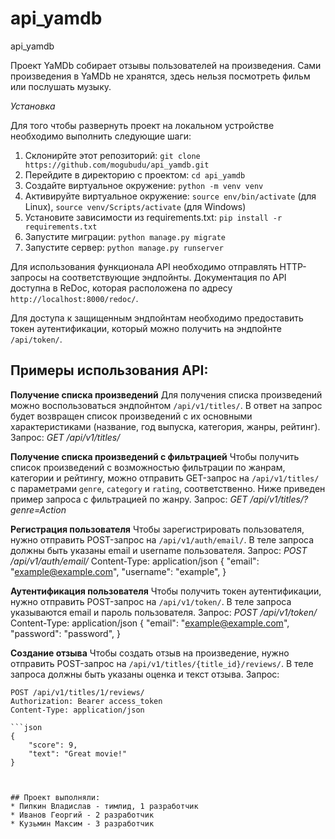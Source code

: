 # api_yamdb
api_yamdb

Проект YaMDb собирает отзывы пользователей на произведения. Сами произведения в YaMDb не хранятся, здесь нельзя посмотреть фильм или послушать музыку.

_Установка_

Для того чтобы развернуть проект на локальном устройстве необходимо выполнить следующие шаги:

1. Склонирйте этот репозиторий: `git clone https://github.com/mogubudu/api_yamdb.git`
2. Перейдите в директорию с проектом: `cd api_yamdb`
3. Создайте виртуальное окружение: `python -m venv venv`
4. Активируйте виртуальное окружение: `source env/bin/activate` (для Linux), `source venv/Scripts/activate` (для Windows)
5. Установите зависимости из requirements.txt: `pip install -r requirements.txt`
6. Запустите миграции: `python manage.py migrate`
7. Запустите сервер: `python manage.py runserver`

Для использования функционала API необходимо отправлять HTTP-запросы на соответствующие эндпойнты. Документация по API доступна в ReDoc, которая расположена по адресу `http://localhost:8000/redoc/`.

Для доступа к защищенным эндпойнтам необходимо предоставить токен аутентификации, который можно получить на эндпойнте `/api/token/`.

## Примеры использования API:

**Получение списка произведений**
Для получения списка произведений можно воспользоваться эндпойнтом `/api/v1/titles/`. В ответ на запрос будет возвращен список произведений с их основными характеристиками (название, год выпуска, категория, жанры, рейтинг).
Запрос: _GET /api/v1/titles/_

**Получение списка произведений с фильтрацией**
Чтобы получить список произведений с возможностью фильтрации по жанрам, категории и рейтингу, можно отправить GET-запрос на `/api/v1/titles/` с параметрами `genre`, `category` и `rating`, соответственно. Ниже приведен пример запроса с фильтрацией по жанру.
Запрос: _GET /api/v1/titles/?genre=Action_

**Регистрация пользователя**
Чтобы зарегистрировать пользователя, нужно отправить POST-запрос на `/api/v1/auth/email/`. В теле запроса должны быть указаны email и username пользователя.
Запрос: 
_POST /api/v1/auth/email/_
Content-Type: application/json
{
    "email": "example@example.com",
    "username": "example",
}

**Аутентификация пользователя**
Чтобы получить токен аутентификации, нужно отправить POST-запрос на `/api/v1/token/`. В теле запроса указываются email и пароль пользователя.
Запрос: 
_POST /api/v1/token/_
Content-Type: application/json
{
    "email": "example@example.com",
    "password": "password",
}

**Создание отзыва**
Чтобы создать отзыв на произведение, нужно отправить POST-запрос на `/api/v1/titles/{title_id}/reviews/`. В теле запроса должны быть указаны оценка и текст отзыва.
Запрос: 
```
POST /api/v1/titles/1/reviews/
Authorization: Bearer access_token
Content-Type: application/json

```json
{
    "score": 9,
    "text": "Great movie!"
}
```
```


## Проект выполняли:
* Пипкин Владислав - тимлид, 1 разработчик
* Иванов Георгий - 2 разработчик
* Кузьмин Максим - 3 разработчик
